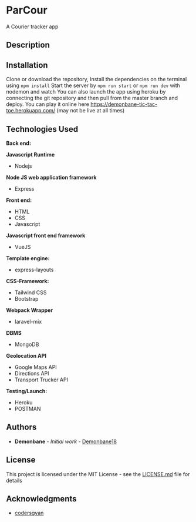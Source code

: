 # ParCour

A Courier tracker app

## Description

## Installation

Clone or download the repository, Install the dependencies on the terminal using
`npm install`
Start the server by
`npm run start` or `npm run dev` with nodemon and watch
You can also launch the app using heroku by connecting the git repository and then pull from the master branch and deploy.
You can play it online here https://demonbane-tic-tac-toe.herokuapp.com/ (may not be live at all times)

## Technologies Used

**Back end:**

**Javascript Runtime**

- Nodejs

**Node JS web application framework**

- Express

**Front end:**

- HTML
- CSS
- Javascript

**Javascript front end framework**

- VueJS

**Template engine:**

- express-layouts

**CSS-Framework:**

- Tailwind CSS
- Bootstrap

**Webpack Wrapper**

- laravel-mix

**DBMS**

- MongoDB

**Geolocation API**

- Google Maps API
- Directions API
- Transport Trucker API

**Testing/Launch:**

- Heroku
- POSTMAN

## Authors

- **Demonbane** - _Initial work_ - [Demonbane18](https://github.com/Demonbane18)

## License

This project is licensed under the MIT License - see the [LICENSE.md](LICENSE.md) file for details

## Acknowledgments

- [codersgyan](https://github.com/codersgyan/realtime-pizza-app-node-express-mongo)
